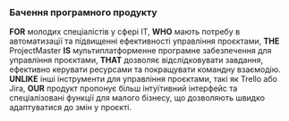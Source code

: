 ### Бачення програмного продукту

**FOR** молодих спеціалістів у сфері IT, 
**WHO** мають потребу в автоматизації та підвищенні ефективності управління проєктами, 
**THE** ProjectMaster 
**IS** мультиплатформенне програмне забезпечення для управління проєктами, 
**THAT** дозволяє відслідковувати завдання, ефективно керувати ресурсами та покращувати командну взаємодію.
**UNLIKE** інші інструменти для управління проєктами, такі як Trello або Jira, 
**OUR** продукт пропонує більш інтуїтивний інтерфейс та спеціалізовані функції для малого бізнесу, що дозволяють швидко адаптуватися до змін у проєкті.

